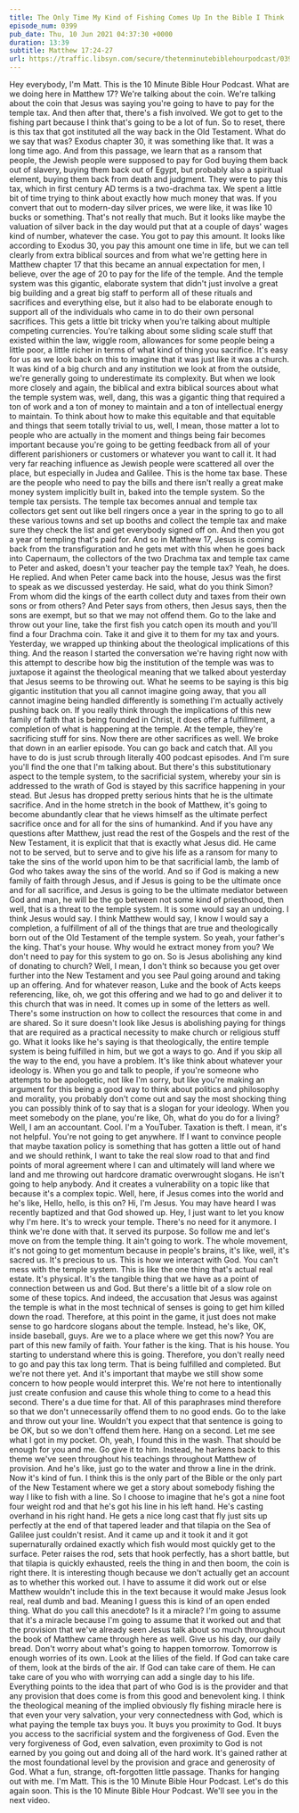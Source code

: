 ```yaml
---
title: The Only Time My Kind of Fishing Comes Up In the Bible I Think
episode_num: 0399
pub_date: Thu, 10 Jun 2021 04:37:30 +0000
duration: 13:39
subtitle: Matthew 17:24-27
url: https://traffic.libsyn.com/secure/thetenminutebiblehourpodcast/0399_-_The_Only_Time_My_Kind_of_Fishing_Comes_Up_In_the_Bible_I_Think.mp3
---
```


 Hey everybody, I'm Matt. This is the 10 Minute Bible Hour Podcast. What are we doing here in Matthew 17? We're talking about the coin. We're talking about the coin that Jesus was saying you're going to have to pay for the temple tax. And then after that, there's a fish involved. We got to get to the fishing part because I think that's going to be a lot of fun. So to reset, there is this tax that got instituted all the way back in the Old Testament. What do we say that was? Exodus chapter 30, it was something like that. It was a long time ago. And from this passage, we learn that as a ransom that people, the Jewish people were supposed to pay for God buying them back out of slavery, buying them back out of Egypt, but probably also a spiritual element, buying them back from death and judgment. They were to pay this tax, which in first century AD terms is a two-drachma tax. We spent a little bit of time trying to think about exactly how much money that was. If you convert that out to modern-day silver prices, we were like, it was like 10 bucks or something. That's not really that much. But it looks like maybe the valuation of silver back in the day would put that at a couple of days' wages kind of number, whatever the case. You got to pay this amount. It looks like according to Exodus 30, you pay this amount one time in life, but we can tell clearly from extra biblical sources and from what we're getting here in Matthew chapter 17 that this became an annual expectation for men, I believe, over the age of 20 to pay for the life of the temple. And the temple system was this gigantic, elaborate system that didn't just involve a great big building and a great big staff to perform all of these rituals and sacrifices and everything else, but it also had to be elaborate enough to support all of the individuals who came in to do their own personal sacrifices. This gets a little bit tricky when you're talking about multiple competing currencies. You're talking about some sliding scale stuff that existed within the law, wiggle room, allowances for some people being a little poor, a little richer in terms of what kind of thing you sacrifice. It's easy for us as we look back on this to imagine that it was just like it was a church. It was kind of a big church and any institution we look at from the outside, we're generally going to underestimate its complexity. But when we look more closely and again, the biblical and extra biblical sources about what the temple system was, well, dang, this was a gigantic thing that required a ton of work and a ton of money to maintain and a ton of intellectual energy to maintain. To think about how to make this equitable and that equitable and things that seem totally trivial to us, well, I mean, those matter a lot to people who are actually in the moment and things being fair becomes important because you're going to be getting feedback from all of your different parishioners or customers or whatever you want to call it. It had very far reaching influence as Jewish people were scattered all over the place, but especially in Judea and Galilee. This is the home tax base. These are the people who need to pay the bills and there isn't really a great make money system implicitly built in, baked into the temple system. So the temple tax persists. The temple tax becomes annual and temple tax collectors get sent out like bell ringers once a year in the spring to go to all these various towns and set up booths and collect the temple tax and make sure they check the list and get everybody signed off on. And then you got a year of templing that's paid for. And so in Matthew 17, Jesus is coming back from the transfiguration and he gets met with this when he goes back into Capernaum, the collectors of the two Drachma tax and temple tax came to Peter and asked, doesn't your teacher pay the temple tax? Yeah, he does. He replied. And when Peter came back into the house, Jesus was the first to speak as we discussed yesterday. He said, what do you think Simon? From whom did the kings of the earth collect duty and taxes from their own sons or from others? And Peter says from others, then Jesus says, then the sons are exempt, but so that we may not offend them. Go to the lake and throw out your line, take the first fish you catch open its mouth and you'll find a four Drachma coin. Take it and give it to them for my tax and yours. Yesterday, we wrapped up thinking about the theological implications of this thing. And the reason I started the conversation we're having right now with this attempt to describe how big the institution of the temple was was to juxtapose it against the theological meaning that we talked about yesterday that Jesus seems to be throwing out. What he seems to be saying is this big gigantic institution that you all cannot imagine going away, that you all cannot imagine being handled differently is something I'm actually actively pushing back on. If you really think through the implications of this new family of faith that is being founded in Christ, it does offer a fulfillment, a completion of what is happening at the temple. At the temple, they're sacrificing stuff for sins. Now there are other sacrifices as well. We broke that down in an earlier episode. You can go back and catch that. All you have to do is just scrub through literally 400 podcast episodes. And I'm sure you'll find the one that I'm talking about. But there's this substitutionary aspect to the temple system, to the sacrificial system, whereby your sin is addressed to the wrath of God is stayed by this sacrifice happening in your stead. But Jesus has dropped pretty serious hints that he is the ultimate sacrifice. And in the home stretch in the book of Matthew, it's going to become abundantly clear that he views himself as the ultimate perfect sacrifice once and for all for the sins of humankind. And if you have any questions after Matthew, just read the rest of the Gospels and the rest of the New Testament, it is explicit that that is exactly what Jesus did. He came not to be served, but to serve and to give his life as a ransom for many to take the sins of the world upon him to be that sacrificial lamb, the lamb of God who takes away the sins of the world. And so if God is making a new family of faith through Jesus, and if Jesus is going to be the ultimate once and for all sacrifice, and Jesus is going to be the ultimate mediator between God and man, he will be the go between not some kind of priesthood, then well, that is a threat to the temple system. It is some would say an undoing. I think Jesus would say. I think Matthew would say, I know I would say a completion, a fulfillment of all of the things that are true and theologically born out of the Old Testament of the temple system. So yeah, your father's the king. That's your house. Why would he extract money from you? We don't need to pay for this system to go on. So is Jesus abolishing any kind of donating to church? Well, I mean, I don't think so because you get over further into the New Testament and you see Paul going around and taking up an offering. And for whatever reason, Luke and the book of Acts keeps referencing, like, oh, we got this offering and we had to go and deliver it to this church that was in need. It comes up in some of the letters as well. There's some instruction on how to collect the resources that come in and are shared. So it sure doesn't look like Jesus is abolishing paying for things that are required as a practical necessity to make church or religious stuff go. What it looks like he's saying is that theologically, the entire temple system is being fulfilled in him, but we got a ways to go. And if you skip all the way to the end, you have a problem. It's like think about whatever your ideology is. When you go and talk to people, if you're someone who attempts to be apologetic, not like I'm sorry, but like you're making an argument for this being a good way to think about politics and philosophy and morality, you probably don't come out and say the most shocking thing you can possibly think of to say that is a slogan for your ideology. When you meet somebody on the plane, you're like, Oh, what do you do for a living? Well, I am an accountant. Cool. I'm a YouTuber. Taxation is theft. I mean, it's not helpful. You're not going to get anywhere. If I want to convince people that maybe taxation policy is something that has gotten a little out of hand and we should rethink, I want to take the real slow road to that and find points of moral agreement where I can and ultimately will land where we land and me throwing out hardcore dramatic overwrought slogans. He isn't going to help anybody. And it creates a vulnerability on a topic like that because it's a complex topic. Well, here, if Jesus comes into the world and he's like, Hello, hello, is this on? Hi, I'm Jesus. You may have heard I was recently baptized and that God showed up. Hey, I just want to let you know why I'm here. It's to wreck your temple. There's no need for it anymore. I think we're done with that. It served its purpose. So follow me and let's move on from the temple thing. It ain't going to work. The whole movement, it's not going to get momentum because in people's brains, it's like, well, it's sacred us. It's precious to us. This is how we interact with God. You can't mess with the temple system. This is like the one thing that's actual real estate. It's physical. It's the tangible thing that we have as a point of connection between us and God. But there's a little bit of a slow role on some of these topics. And indeed, the accusation that Jesus was against the temple is what in the most technical of senses is going to get him killed down the road. Therefore, at this point in the game, it just does not make sense to go hardcore slogans about the temple. Instead, he's like, OK, inside baseball, guys. Are we to a place where we get this now? You are part of this new family of faith. Your father is the king. That is his house. You starting to understand where this is going. Therefore, you don't really need to go and pay this tax long term. That is being fulfilled and completed. But we're not there yet. And it's important that maybe we still show some concern to how people would interpret this. We're not here to intentionally just create confusion and cause this whole thing to come to a head this second. There's a due time for that. All of this paraphrases mind therefore so that we don't unnecessarily offend them to no good ends. Go to the lake and throw out your line. Wouldn't you expect that that sentence is going to be OK, but so we don't offend them here. Hang on a second. Let me see what I got in my pocket. Oh, yeah, I found this in the wash. That should be enough for you and me. Go give it to him. Instead, he harkens back to this theme we've seen throughout his teachings throughout Matthew of provision. And he's like, just go to the water and throw a line in the drink. Now it's kind of fun. I think this is the only part of the Bible or the only part of the New Testament where we get a story about somebody fishing the way I like to fish with a line. So I choose to imagine that he's got a nine foot four weight rod and that he's got his line in his left hand. He's casting overhand in his right hand. He gets a nice long cast that fly just sits up perfectly at the end of that tapered leader and that tilapia on the Sea of Galilee just couldn't resist. And it came up and it took it and it got supernaturally ordained exactly which fish would most quickly get to the surface. Peter raises the rod, sets that hook perfectly, has a short battle, but that tilapia is quickly exhausted, reels the thing in and then boom, the coin is right there. It is interesting though because we don't actually get an account as to whether this worked out. I have to assume it did work out or else Matthew wouldn't include this in the text because it would make Jesus look real, real dumb and bad. Meaning I guess this is kind of an open ended thing. What do you call this anecdote? Is it a miracle? I'm going to assume that it's a miracle because I'm going to assume that it worked out and that the provision that we've already seen Jesus talk about so much throughout the book of Matthew came through here as well. Give us his day, our daily bread. Don't worry about what's going to happen tomorrow. Tomorrow is enough worries of its own. Look at the lilies of the field. If God can take care of them, look at the birds of the air. If God can take care of them. He can take care of you who with worrying can add a single day to his life. Everything points to the idea that part of who God is is the provider and that any provision that does come is from this good and benevolent king. I think the theological meaning of the implied obviously fly fishing miracle here is that even your very salvation, your very connectedness with God, which is what paying the temple tax buys you. It buys you proximity to God. It buys you access to the sacrificial system and the forgiveness of God. Even the very forgiveness of God, even salvation, even proximity to God is not earned by you going out and doing all of the hard work. It's gained rather at the most foundational level by the provision and grace and generosity of God. What a fun, strange, oft-forgotten little passage. Thanks for hanging out with me. I'm Matt. This is the 10 Minute Bible Hour Podcast. Let's do this again soon. This is the 10 Minute Bible Hour Podcast. We'll see you in the next video.